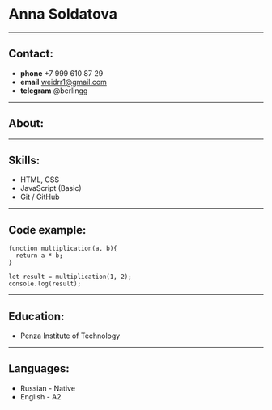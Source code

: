 # Anna Soldatova 

---

## Contact: 

- **phone**  +7 999 610 87 29
- **email** weidrr1@gmail.com
- **telegram** @berlingg

---

## About: 


---

## Skills: 

- HTML, CSS
- JavaScript (Basic)
- Git / GitHub

---

## Code example: 

```
function multiplication(a, b){
  return a * b;
}

let result = multiplication(1, 2);
console.log(result);
```

---

## Education:

- Penza Institute of Technology

---

## Languages:

- Russian - Native
- English - A2